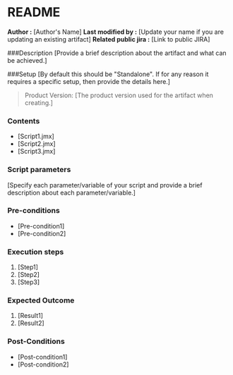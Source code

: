 # README

**Author :** [Author's Name]
**Last modified by :** [Update your name if you are updating an existing artifact]
**Related public jira :** [Link to public JIRA]



###Description
[Provide a brief description about the artifact and what can be achieved.]

###Setup
[By default this should be "Standalone". If for any reason it requires a specific setup, then provide the details here.]

> Product Version: [The product version used for the artifact when creating.]


### Contents 
  - [Script1.jmx]
  - [Script2.jmx]
  - [Script3.jmx]

### Script parameters
[Specify each parameter/variable of your script and provide a brief description about each parameter/variable.]


### Pre-conditions
- [Pre-condition1]
- [Pre-condition2]


### Execution steps

1. [Step1]
2. [Step2]
3. [Step3]


### Expected Outcome
1. [Result1]
2. [Result2]

### Post-Conditions
- [Post-condition1]
- [Post-condition2]
